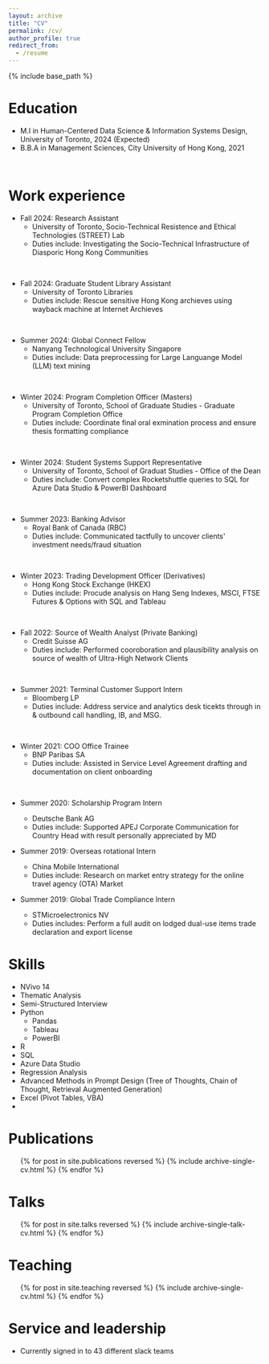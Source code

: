 ```yaml
---
layout: archive
title: "CV"
permalink: /cv/
author_profile: true
redirect_from:
  - /resume
---
```


{% include base_path %}

Education
======
* M.I in Human-Centered Data Science & Information Systems Design, University of Toronto, 2024 (Expected)
* B.B.A in Management Sciences, City University of Hong Kong, 2021

<br/>

Work experience
======
* Fall 2024: Research Assistant
  * University of Toronto, Socio-Technical Resistence and Ethical Technologies (STREET) Lab
  * Duties include: Investigating the Socio-Technical Infrastructure of Diasporic Hong Kong Communities
 <br/>

* Fall 2024: Graduate Student Library Assistant
  * University of Toronto Libraries
  * Duties include: Rescue sensitive Hong Kong archieves using wayback machine at Internet Archieves
<br/>

* Summer 2024: Global Connect Fellow
  * Nanyang Technological University Singapore
  * Duties include: Data preprocessing for Large Languange Model (LLM) text mining
<br/>

* Winter 2024: Program Completion Officer (Masters)
  * University of Toronto, School of Graduate Studies - Graduate Program Completion Office
  * Duties include: Coordinate final oral exmination process and ensure thesis formatting compliance
<br/>

* Winter 2024: Student Systems Support Representative
  * University of Toronto, School of Graduat Studies -  Office of the Dean
  * Duties include: Convert complex Rocketshuttle queries to SQL for Azure Data Studio & PowerBI Dashboard
<br/>

* Summer 2023: Banking Advisor
  * Royal Bank of Canada (RBC)
  * Duties include: Communicated tactfully to uncover clients' investment needs/fraud situation
<br/>

* Winter 2023: Trading Development Officer (Derivatives) 
  * Hong Kong Stock Exchange (HKEX)
  * Duties include: Procude analysis on Hang Seng Indexes, MSCI, FTSE Futures & Options with SQL and Tableau
<br/>

* Fall 2022: Source of Wealth Analyst (Private Banking)
  * Credit Suisse AG
  * Duties include: Performed cooroboration and plausibility analysis on source of wealth of Ultra-High Network Clients
<br/>

* Summer 2021: Terminal Customer Support Intern
  * Bloomberg LP
  * Duties include: Address service and analytics desk ticekts through in & outbound call handling, IB, and MSG. 
<br/>

* Winter 2021: COO Office Trainee
  * BNP Paribas SA
  * Duties include: Assisted in Service Level Agreement drafting and documentation on client onboarding
<br/>

* Summer 2020: Scholarship Program Intern
  * Deutsche Bank AG
  * Duties include: Supported APEJ Corporate Communication for Country Head with result personally appreciated by MD<br/>

* Summer 2019: Overseas rotational Intern
  * China Mobile International
  * Duties include: Research on market entry strategy for the online travel agency (OTA) Market <br/>

* Summer 2019: Global Trade Compliance Intern
  * STMicroelectronics NV
  * Duties includes: Perform a full audit on lodged dual-use items trade declaration and export license <br/>


Skills
======
* NVivo 14
* Thematic Analysis
* Semi-Structured Interview
* Python 
  * Pandas
  * Tableau
  * PowerBI
* R
* SQL
* Azure Data Studio
* Regression Analysis
* Advanced Methods in Prompt Design (Tree of Thoughts, Chain of Thought, Retrieval Augmented Generation)
* Excel (Pivot Tables, VBA)
* 


Publications
======
  <ul>{% for post in site.publications reversed %}
    {% include archive-single-cv.html %}
  {% endfor %}</ul>
  
Talks
======
  <ul>{% for post in site.talks reversed %}
    {% include archive-single-talk-cv.html  %}
  {% endfor %}</ul>
  
Teaching
======
  <ul>{% for post in site.teaching reversed %}
    {% include archive-single-cv.html %}
  {% endfor %}</ul>
  
Service and leadership
======
* Currently signed in to 43 different slack teams
